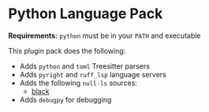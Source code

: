 # Python Language Pack

**Requirements:** `python` must be in your `PATH` and executable

This plugin pack does the following:

- Adds `python` and `toml` Treesitter parsers
- Adds `pyright` and `ruff_lsp` language servers
- Adds the following `null-ls` sources:
  - [black](https://pypi.org/project/black/)
- Adds `debugpy` for debugging
